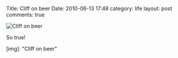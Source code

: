 Title: Cliff on beer
Date: 2010-06-13 17:48
category: life
layout: post
comments: true



![Cliff on beer](https://i.imgur.com/79Mzg.jpg)

So true!

  [img]:  "Cliff on beer"
